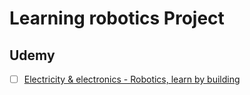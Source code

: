 # Learning robotics Project
      
## Udemy
- [ ] [Electricity & electronics - Robotics, learn by building ](https://www.udemy.com/course/analog-electronics-robotics-learn-by-building/)

